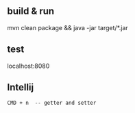 
## build & run
mvn clean package && java -jar target/*.jar

## test
localhost:8080


## Intellij
    CMD + n  -- getter and setter

